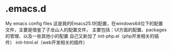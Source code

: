 # .emacs.d
My emacs config files
这是我的Emacs25.1的配置，在windows64位下的配置文件，主要是借鉴了子龙山人的配置文件，
主要包括：UI方面的配置、packages的管理、以及一些其他小的配置
自己又新加了
            init-php.el（php开发相关的插件）
            init-html.el（web开发相关的插件）
